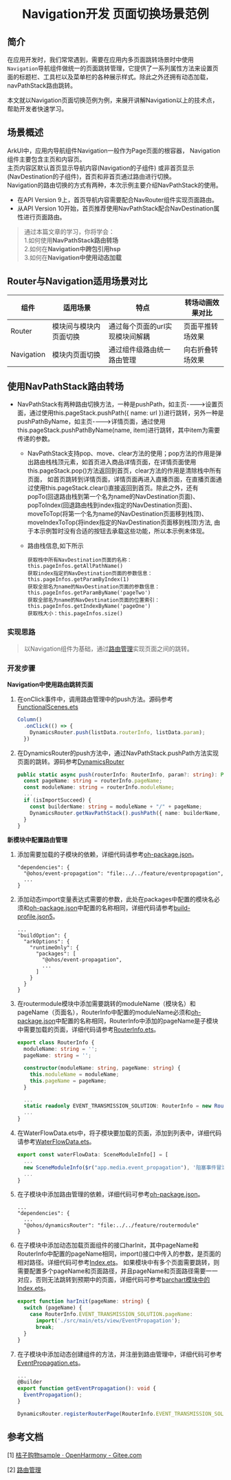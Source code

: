 <p align="center">
  <h1 align="center">Navigation开发 页面切换场景范例</h1>
</p>

## 简介

在应用开发时，我们常常遇到，需要在应用内多页面跳转场景时中使用`Navigation`导航组件做统一的页面跳转管理，它提供了一系列属性方法来设置页面的标题栏、工具栏以及菜单栏的各种展示样式。除此之外还拥有动态加载，navPathStack路由跳转。

本文就以Navigation页面切换范例为例，来展开讲解Navigation以上的技术点，帮助开发者快速学习。

## 场景概述

ArkUI中，应用内导航组件Navigation一般作为Page页面的根容器， Navigation组件主要包含主页和内容页。    
主页内容区默认首页显示导航内容(Navigation的子组件) 或非首页显示(NavDestination的子组件)，首页和非首页通过路由进行切换。  
Navigation的路由切换的方式有两种，本次示例主要介绍NavPathStack的使用。
* 在API Version 9上，首页导航内容需要配合NavRouter组件实现页面路由。
* 从API Version 10开始，首页推荐使用NavPathStack配合NavDestination属性进行页面路由。

> 通过本篇文章的学习，你将学会：    
1.如何使用**NavPathStack路由转场**  
2.如何在**Navigation中跨包引用hsp**  
3.如何在**Navigation中使用动态加载**

## Router与Navigation适用场景对比
| 组件  | 适用场景 | 特点                | 转场动画效果对比 |
|-----|------|-------------------|----------|
| Router | 模块间与模块内页面切换  | 通过每个页面的url实现模块间解耦 | 页面平推转场效果 |
| Navigation | 模块内页面切换  | 通过组件级路由统一路由管理     | 向右折叠转场效果 |

## 使用NavPathStack路由转场
* NavPathStack有两种路由切换方法，一种是pushPath，如主页---->设置页面，通过使用this.pageStack.pushPath({ name: url })进行跳转，另外一种是pushPathByName，如主页---->详情页面，通过使用this.pageStack.pushPathByName(name, item)进行跳转，其中item为需要传递的参数。

    * NavPathStack支持pop、move、clear方法的使用；pop方法的作用是弹出路由栈栈顶元素，如首页进入商品详情页面，在详情页面使用this.pageStack.pop()方法返回到首页，clear方法的作用是清除栈中所有页面，
      如首页跳转到详情页面，详情页面再进入直播页面，在直播页面通过使用this.pageStack.clear()直接返回到首页。除此之外，还有popTo(回退路由栈到第一个名为name的NavDestination页面)、
      popToIndex(回退路由栈到index指定的NavDestination页面)、moveToTop(将第一个名为name的NavDestination页面移到栈顶)、moveIndexToTop(将index指定的NavDestination页面移到栈顶)方法,
      由于本示例暂时没有合适的按钮去承载这些功能，所以本示例未体现。

    * 路由栈信息,如下所示
        ```
        获取栈中所有NavDestination页面的名称：this.pageInfos.getAllPathName()
        获取index指定的NavDestination页面的参数信息：this.pageInfos.getParamByIndex(1)
        获取全部名为name的NavDestination页面的参数信息：this.pageInfos.getParamByName('pageTwo')
        获取全部名为name的NavDestination页面的位置索引：this.pageInfos.getIndexByName('pageOne')
        获取栈大小：this.pageInfos.size()
        ```

### 实现思路

> 以Navigation组件为基础，通过[路由管理](../../feature/routermodule/README.md)实现页面之间的跳转。

### 开发步骤

**Navigation中使用路由跳转页面**

1. 在onClick事件中，调用路由管理中的push方法。源码参考[FunctionalScenes.ets](../../feature/functionalscenes/src/main/ets/FunctionalScenes.ets)
  
    ```ts
    Column()
      .onClick(() => {
        DynamicsRouter.push(listData.routerInfo, listData.param);
      })
    ```

2. 在DynamicsRouter的push方法中，通过NavPathStack.pushPath方法实现页面的跳转。源码参考[DynamicsRouter](../../feature/routermodule/src/main/ets/router/DynamicsRouter.ets)

    ```ts
    public static async push(routerInfo: RouterInfo, param?: string): Promise<void> {
      const pageName: string = routerInfo.pageName;
      const moduleName: string = routerInfo.moduleName;
      ...
      if (isImportSucceed) {
        const builderName: string = moduleName + "/" + pageName;
        DynamicsRouter.getNavPathStack().pushPath({ name: builderName, param: param });
      }
    }
    ```
   
**新模块中配置路由管理**

1. 添加需要加载的子模块的依赖，详细代码请参考[oh-package.json](../../product/entry/oh-package.json5)。

    ```
    "dependencies": {
      "@ohos/event-propagation": "file:../../feature/eventpropagation",
      ...
    }
    ```

2. 添加动态import变量表达式需要的参数，此处在packages中配置的模块名必须和[oh-package.json](../../product/entry/oh-package.json5)中配置的名称相同，详细代码请参考[build-profile.json5](../../product/entry/build-profile.json5)。

    ```
    ...
    "buildOption": {
      "arkOptions": {
        "runtimeOnly": {
          "packages": [
            "@ohos/event-propagation",
            ...
          ]
        }
      }
    }
    ```

3. 在routermodule模块中添加需要跳转的moduleName（模块名）和pageName（页面名），RouterInfo中配置的moduleName必须和[oh-package.json](../../product/entry/oh-package.json5)中配置的名称相同，RouterInfo中添加的pageName是子模块中需要加载的页面，详细代码请参考[RouterInfo.ets](./src/main/ets/constants/RouterInfo.ets)。

    ```ts
    export class RouterInfo {
      moduleName: string = '';
      pageName: string = '';
    
      constructor(moduleName: string, pageName: string) {
        this.moduleName = moduleName;
        this.pageName = pageName;
      }
    
      ...
      static readonly EVENT_TRANSMISSION_SOLUTION: RouterInfo = new RouterInfo('@ohos/event-propagation', 'EventPropagation');
      ...
    }
    ```

4. 在WaterFlowData.ets中，将子模块要加载的页面，添加到列表中，详细代码请参考[WaterFlowData.ets](../../product/entry/src/main/ets/data/WaterFlowData.ets)。

    ```ts
    export const waterFlowData: SceneModuleInfo[] = [
      ...
      new SceneModuleInfo($r("app.media.event_propagation"), '阻塞事件冒泡', RouterInfo.EVENT_TRANSMISSION_SOLUTION, '其他', 1),
      ...
    }
    ```

5. 在子模块中添加路由管理的依赖，详细代码可参考[oh-package.json](../eventpropagation/oh-package.json5)。

    ```
    ...
    "dependencies": {
      ...
      "@ohos/dynamicsRouter": "file:../../feature/routermodule"
    }
    ```

6. 在子模块中添加动态加载页面组件的接口harInit，其中pageName和RouterInfo中配置的pageName相同，import()接口中传入的参数，是页面的相对路径。详细代码可参考[Index.ets](../eventpropagation/Index.ets)。
   如果模块中有多个页面需要跳转，则需要配置多个pageName和页面路径，并且pageName和页面路径需要一一对应，否则无法跳转到预期中的页面，详细代码可参考[barchart模块中的Index.ets](../barchart/Index.ets)。

    ```ts
    export function harInit(pageName: string) {
      switch (pageName) {
        case RouterInfo.EVENT_TRANSMISSION_SOLUTION.pageName:
          import('./src/main/ets/view/EventPropagation');
          break;
      }
    }
    ```
   
7. 在子模块中添加动态创建组件的方法，并注册到路由管理中，详细代码可参考[EventPropagation.ets](../eventpropagation/src/main/ets/view/EventPropagation.ets)。

    ```ts
    ...
    @Builder
    export function getEventPropagation(): void {
      EventPropagation();
    }
    
    DynamicsRouter.registerRouterPage(RouterInfo.EVENT_TRANSMISSION_SOLUTION,wrapBuilder(getEventPropagation));
    ```

## 参考文档

[1] [桔子购物sample · OpenHarmony - Gitee.com](https://gitee.com/openharmony/applications_app_samples/tree/master/code/Solutions/Shopping/OrangeShopping)

[2] [路由管理](../../feature/routermodule/README.md)